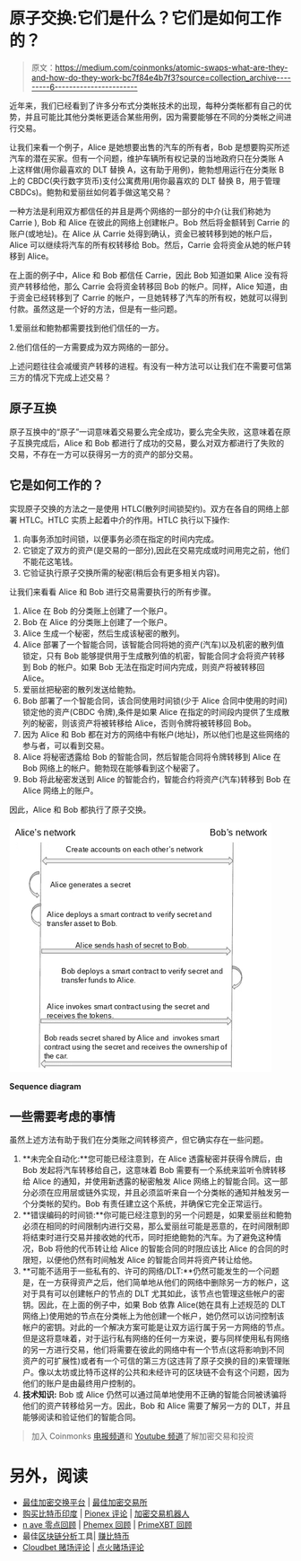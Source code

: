 # 原子交换:它们是什么？它们是如何工作的？

> 原文：<https://medium.com/coinmonks/atomic-swaps-what-are-they-and-how-do-they-work-bc7f84e4b7f3?source=collection_archive---------6----------------------->

近年来，我们已经看到了许多分布式分类帐技术的出现，每种分类帐都有自己的优势，并且可能比其他分类帐更适合某些用例，因为需要能够在不同的分类帐之间进行交易。

让我们来看一个例子，Alice 是她想要出售的汽车的所有者，Bob 是想要购买所述汽车的潜在买家。但有一个问题，维护车辆所有权记录的当地政府只在分类账 A 上这样做(用你最喜欢的 DLT 替换 A，这有助于用例)，鲍勃想用运行在分类账 B 上的 CBDC(央行数字货币)支付公寓费用(用你最喜欢的 DLT 替换 B，用于管理 CBDCs)。鲍勃和爱丽丝如何着手做这笔交易？

一种方法是利用双方都信任的并且是两个网络的一部分的中介(让我们称她为 Carrie ), Bob 和 Alice 在彼此的网络上创建帐户。Bob 然后将金额转到 Carrie 的账户(或地址)。在 Alice 从 Carrie 处得到确认，资金已被转移到她的帐户后，Alice 可以继续将汽车的所有权转移给 Bob。然后，Carrie 会将资金从她的帐户转移到 Alice。

在上面的例子中，Alice 和 Bob 都信任 Carrie，因此 Bob 知道如果 Alice 没有将资产转移给他，那么 Carrie 会将资金转移回 Bob 的帐户。同样，Alice 知道，由于资金已经转移到了 Carrie 的帐户，一旦她转移了汽车的所有权，她就可以得到付款。虽然这是一个好的方法，但是有一些问题。

1.爱丽丝和鲍勃都需要找到他们信任的一方。

2.他们信任的一方需要成为双方网络的一部分。

上述问题往往会减缓资产转移的进程。有没有一种方法可以让我们在不需要可信第三方的情况下完成上述交易？

## 原子互换

原子互换中的“原子”一词意味着交易要么完全成功，要么完全失败，这意味着在原子互换完成后，Alice 和 Bob 都进行了成功的交易，要么对双方都进行了失败的交易，不存在一方可以获得另一方的资产的部分交易。

## 它是如何工作的？

实现原子交换的方法之一是使用 HTLC(散列时间锁契约)。双方在各自的网络上部署 HTLC。HTLC 实质上起着中介的作用。HTLC 执行以下操作:

1.  向事务添加时间锁，以便事务必须在指定的时间内完成。
2.  它锁定了双方的资产(是交易的一部分),因此在交易完成或时间用完之前，他们不能花这笔钱。
3.  它验证执行原子交换所需的秘密(稍后会有更多相关内容)。

让我们来看看 Alice 和 Bob 进行交易需要执行的所有步骤。

1.  Alice 在 Bob 的分类账上创建了一个账户。
2.  Bob 在 Alice 的分类账上创建了一个账户。
3.  Alice 生成一个秘密，然后生成该秘密的散列。
4.  Alice 部署了一个智能合同，该智能合同将她的资产(汽车)以及机密的散列值锁定，只有 Bob 能够提供用于生成散列值的机密，智能合同才会将资产转移到 Bob 的帐户。如果 Bob 无法在指定时间内完成，则资产将被转移回 Alice。
5.  爱丽丝把秘密的散列发送给鲍勃。
6.  Bob 部署了一个智能合同，该合同使用时间锁(少于 Alice 合同中使用的时间)锁定他的资产(CBDC 令牌),条件是如果 Alice 在指定的时间段内提供了生成散列的秘密，则该资产将被转移给 Alice，否则令牌将被转移回 Bob。
7.  因为 Alice 和 Bob 都在对方的网络中有帐户(地址)，所以他们也是这些网络的参与者，可以看到交易。
8.  Alice 将秘密透露给 Bob 的智能合同，然后智能合同将令牌转移到 Alice 在 Bob 网络上的帐户。鲍勃现在能够看到这个秘密了。
9.  Bob 将此秘密发送到 Alice 的智能合约，智能合约将资产(汽车)转移到 Bob 在 Alice 网络上的账户。

因此，Alice 和 Bob 都执行了原子交换。

![](img/58cfeb0c2aa7dc356db61239968c51e9.png)

**Sequence diagram**

## 一些需要考虑的事情

虽然上述方法有助于我们在分类账之间转移资产，但它确实存在一些问题。

1.  **未完全自动化:**您可能已经注意到，在 Alice 透露秘密并获得令牌后，由 Bob 发起将汽车转移给自己，这意味着 Bob 需要有一个系统来监听令牌转移给 Alice 的通知，并使用新透露的秘密触发 Alice 网络上的智能合同。这一部分必须在应用层或链外实现，并且必须监听来自一个分类帐的通知并触发另一个分类帐的契约。Bob 有责任建立这个系统，并确保它完全正常运行。
2.  **错误编码的时间锁:**你可能已经注意到的另一个问题是，如果爱丽丝和鲍勃必须在相同的时间限制内进行交易，那么爱丽丝可能是恶意的，在时间限制即将结束时进行交易并接收她的代币，同时拒绝鲍勃的汽车。为了避免这种情况，Bob 将他的代币转让给 Alice 的智能合同的时限应该比 Alice 的合同的时限短，以便他仍然有时间触发 Alice 的智能合同并将资产转让给他。
3.  **可能不适用于一些私有的、许可的网络/DLT:**仍然可能发生的一个问题是，在一方获得资产之后，他们简单地从他们的网络中删除另一方的帐户，这对于具有可以创建帐户的节点的 DLT 尤其如此，该节点也管理这些帐户的密钥。因此，在上面的例子中，如果 Bob 依靠 Alice(她在具有上述规范的 DLT 网络上)使用她的节点在分类帐上为他创建一个帐户，她仍然可以访问控制该帐户的密钥。对此的一个解决方案可能是让双方运行属于另一方网络的节点。但是这将意味着，对于运行私有网络的任何一方来说，要与同样使用私有网络的另一方进行交易，他们将需要在彼此的网络中有一个节点(这将影响到不同资产的可扩展性)或者有一个可信的第三方(这违背了原子交换的目的)来管理账户。像以太坊或比特币这样的公共和未经许可的区块链不会有这个问题，因为他们的账户是由最终用户控制的。
4.  **技术知识:** Bob 或 Alice 仍然可以通过简单地使用不正确的智能合同被诱骗将他们的资产转移给另一方。因此，Bob 和 Alice 需要了解另一方的 DLT，并且能够阅读和验证他们的智能合同。

> 加入 Coinmonks [电报频道](https://t.me/coincodecap)和 [Youtube 频道](https://www.youtube.com/c/coinmonks/videos)了解加密交易和投资

# 另外，阅读

*   [最佳加密交换平台](https://coincodecap.com/best-crypto-swap-platforms) | [最佳加密交易所](https://coincodecap.com/crypto-exchange)
*   [购买比特币印度](/coinmonks/buy-bitcoin-in-india-feb50ddfef94) | [Pionex 评论](/coinmonks/pionex-review-exchange-with-crypto-trading-bot-1e459d0191ea) | [加密交易机器人](/coinmonks/crypto-trading-bot-c2ffce8acb2a)
*   [n ave 零点回顾](/coinmonks/ngrave-zero-review-c465cf8307fc) | [Phemex 回顾](/coinmonks/phemex-review-4cfba0b49e28) | [PrimeXBT 回顾](/coinmonks/primexbt-review-88e0815be858)
*   最佳[区块链分析](https://bitquery.io/blog/best-blockchain-analysis-tools-and-software)工具| [赚比特币](/coinmonks/earn-bitcoin-6e8bd3c592d9)
*   [Cloudbet 赌场评论](https://coincodecap.com/cloudbet-casino-review) | [点火赌场评论](https://coincodecap.com/ignition-casino-review)